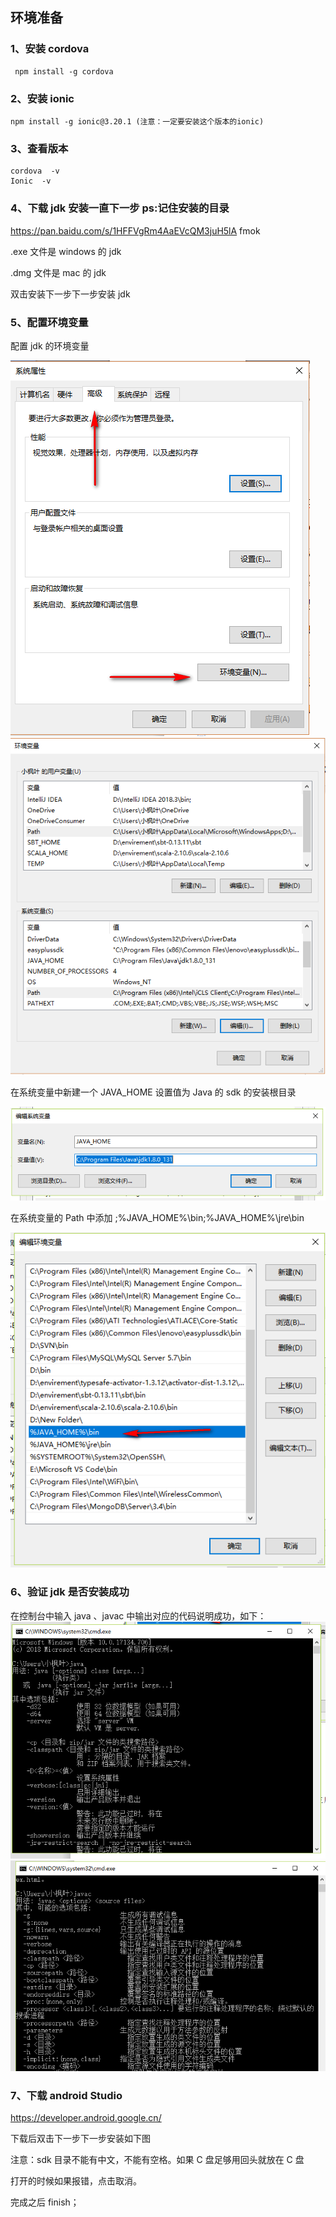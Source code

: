 ## 环境准备

### 1、安装 cordova

```
 npm install -g cordova
```

### 2、安装 ionic

```
npm install -g ionic@3.20.1 (注意：一定要安装这个版本的ionic)
```

### 3、查看版本

```
cordova  -v
Ionic  -v
```

### 4、下载 jdk 安装一直下一步 ps:记住安装的目录

https://pan.baidu.com/s/1HFFVgRm4AaEVcQM3juH5lA fmok

.exe 文件是 windows 的 jdk

.dmg 文件是 mac 的 jdk

双击安装下一步下一步安装 jdk

### 5、配置环境变量

配置 jdk 的环境变量

![](./1.png)
![](./2.png)

在系统变量中新建一个 JAVA_HOME 设置值为 Java 的 sdk 的安装根目录

![](./3.png)

在系统变量的 Path 中添加 ;%JAVA_HOME%\bin;%JAVA_HOME%\jre\bin

![](./4.png)

### 6、验证 jdk 是否安装成功

在控制台中输入 java 、javac 中输出对应的代码说明成功，如下：
![](./5.png)
![](./6.png)

### 7、下载 android Studio

https://developer.android.google.cn/

下载后双击下一步下一步安装如下图

注意：sdk 目录不能有中文，不能有空格。如果 C 盘足够用回头就放在 C 盘

打开的时候如果报错，点击取消。

完成之后 finish；
